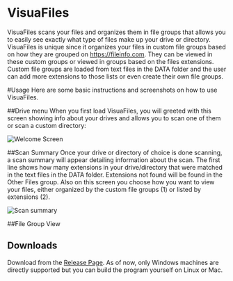 # VisuaFiles

 VisuaFiles scans your files and organizes them in file groups that allows you to easily see
 exactly what type of files make up your drive or directory. VisuaFiles is unique since it organizes
 your files in custom file groups based on how they are grouped on https://fileinfo.com.
 They can be viewed in these custom groups or viewed in groups based on the files extensions.
 Custom file groups are loaded from text files in the DATA folder and the user can add more 
 extensions to those lists or even create their own file groups.
 
 #Usage
 Here are some basic instructions and screenshots on how to use VisuaFiles.

 ##Drive menu
 When you first load VisuaFiles, you will greeted with this screen showing info about your drives
 and allows you to scan one of them or scan a custom directory:

 ![Welcome Screen](screenshots/welcome-screen.jpeg)

 ##Scan Summary
 Once your drive or directory of choice is done scanning, a scan summary will appear detailing information
 about the scan. The first line shows how many extensions in your drive/directory that were matched in the text 
 files in the DATA folder. Extensions not found will be found in the Other Files group. Also on this screen you 
 choose how you want to view your files, either organized by the custom file groups (1) or listed by extensions (2).
 
 ![Scan summary](screenshots/scan-summary.jpeg)

 ##File Group View
 
 
 ## Downloads
  Download from the [Release Page](https://github.com/Fossilia/VisuaFiles/releases). 
  As of now, only Windows machines are directly supported but you can build the program yourself
  on Linux or Mac.
 
